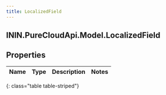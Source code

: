 ```yaml
---
title: LocalizedField
---
```

## ININ.PureCloudApi.Model.LocalizedField

## Properties

|Name | Type | Description | Notes|
|------------ | ------------- | ------------- | -------------|
{: class="table table-striped"}


